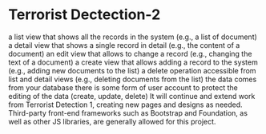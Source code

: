 # Terrorist Dectection-2
a list view that shows all the records in the system (e.g., a list of document)
a detail view that shows a single record in detail (e.g., the content of a document)
an edit view that allows to change a record (e.g., changing the text of a document)
a create view that allows adding a record to the system (e.g., adding new documents to the list)
a delete operation accessible from list and detail views (e.g., deleting documents from the list)
the data comes from your database
there is some form of user account to protect the editing of the data (create, update, delete)
It will continue and extend work from Terrorist Detection 1, creating new pages and designs as
needed.
Third-party front-end frameworks such as Bootstrap and Foundation, as well as other JS
libraries, are generally allowed for this project.

